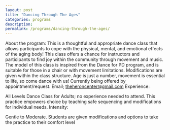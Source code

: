 ```yaml
---
layout: post
title: "Dancing Through The Ages"
categories: programs
description:
permalink: /programs/dancing-through-the-ages/
---
```



About the program:
This is a thoughtful and appropriate dance class that allows participants to cope with the physical, mental, and emotional effects of the aging body! This class offers a chance for instructors and participants to find joy within the community through movement and music.  The model of this class is inspired from the Dance for PD program, and is suitable for those in a chair or with movement limitations. Modifications are given within the class structure. Age is just a number, movement is essential to life, so come dance with us!
Currently being offered by appointment/request. Email; theheroncenter@gmail.com
Experience:

All Levels Dance Class for Adults; no experience needed to attend. This practice empowers choice by teaching safe sequencing and modifications for individual needs.
Intensity:

Gentle to Moderate. Students are given modifications and options to take the practice to their comfort level 
